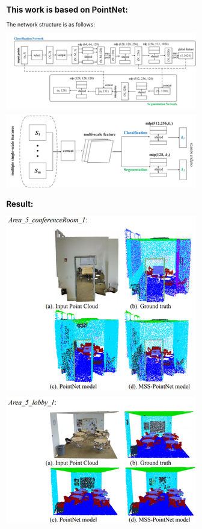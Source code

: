 ## This work is based on PointNet:

The network structure is as follows:

![](/Images/sspointnet.png)

![](/Images/msspointnet.png)

## Result:

![prediction example](/02.PointNet_pytorch/img/area5-cr1.png)

![prediction example](/02.PointNet_pytorch/img/area5-lobby1.png)

